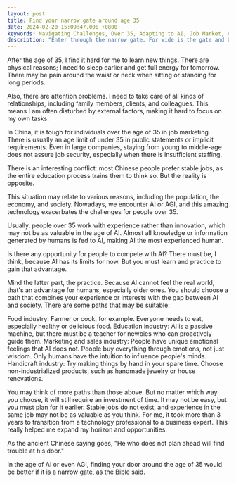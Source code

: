 ```yaml
---
layout: post
title: Find your narrow gate around age 35
date: 2024-02-20 15:09:47.000 +0800
keywords: Navigating Challenges, Over 35, Adapting to AI, Job Market, Artificial Intelligence, Opportunities Beyond 35, Career Growth, Strategies for Success, Changing Job Market, Thriving in AI Era
description: "Enter through the narrow gate. For wide is the gate and broad is the road that leads to destruction, and many enter through it.", Matthew 7:13-14
---
```

After the age of 35, I find it hard for me to learn new things. There are physical reasons; I need to sleep earlier and get full energy for tomorrow. There may be pain around the waist or neck when sitting or standing for long periods.

Also, there are attention problems. I need to take care of all kinds of relationships, including family members, clients, and colleagues. This means I am often disturbed by external factors, making it hard to focus on my own tasks.

In China, it is tough for individuals over the age of 35 in job marketing. There is usually an age limit of under 35 in public statements or implicit requirements. Even in large companies, staying from young to middle-age does not assure job security, especially when there is insufficient staffing.

There is an interesting conflict: most Chinese people prefer stable jobs, as the entire education process trains them to think so. But the reality is opposite.

This situation may relate to various reasons, including the population, the economy, and society. Nowadays, we encounter AI or AGI, and this amazing technology exacerbates the challenges for people over 35.

Usually, people over 35 work with experience rather than innovation, which may not be as valuable in the age of AI. Almost all knowledge or information generated by humans is fed to AI, making AI the most experienced human.

Is there any opportunity for people to compete with AI? There must be, I think, because AI has its limits for now. But you must learn and practice to gain that advantage.

Mind the latter part, the practice. Because AI cannot feel the real world, that's an advantage for humans, especially older ones. You should choose a path that combines your experience or interests with the gap between AI and society. There are some paths that may be suitable:

Food industry: Farmer or cook, for example. Everyone needs to eat, especially healthy or delicious food.
Education industry: AI is a passive machine, but there must be a teacher for newbies who can proactively guide them.
Marketing and sales industry: People have unique emotional feelings that AI does not. People buy everything through emotions, not just wisdom. Only humans have the intuition to influence people's minds.
Handicraft industry: Try making things by hand in your spare time. Choose non-industrialized products, such as handmade jewelry or house renovations.

You may think of more paths than those above. But no matter which way you choose, it will still require an investment of time. It may not be easy, but you must plan for it earlier. Stable jobs do not exist, and experience in the same job may not be as valuable as you think. For me, it took more than 3 years to transition from a technology professional to a business expert. This really helped me expand my horizon and opportunities.

As the ancient Chinese saying goes, "He who does not plan ahead will find trouble at his door."

In the age of AI or even AGI, finding your door around the age of 35 would be better if it is a narrow gate, as the Bible said.